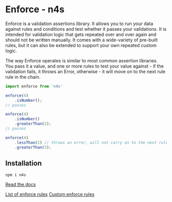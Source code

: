 # Enforce - n4s
Enforce is a validation assertions library. It allows you to run your data against rules and conditions and test whether it passes your validations. It is intended for validation logic that gets repeated over and over again and should not be written manually. It comes with a wide-variety of pre-built rules, but it can also be extended to support your own repeated custom logic.

The way Enforce operates is similar to most common assertion libraries. You pass it a value, and one or more rules to test your value against - if the validation fails, it throws an Error, otherwise - it will move on to the next rule rule in the chain.

```js
import enforce from 'n4s'

enforce(4)
    .isNumber();
// passes

enforce(4)
    .isNumber()
    .greaterThan(2);
// passes

enforce(4)
    .lessThan(2) // throws an error, will not carry on to the next rule
    .greaterThan(3);
```

## Installation

```
npm i n4s
```

[Read the docs](https://ealush.github.io/n4s)

[List of enforce rules](https://ealush.github.io/n4s/#/rules)
[Custom enforce rules](https://ealush.github.io/n4s/#/custom)
